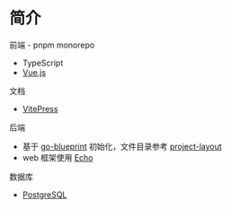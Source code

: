 # 简介

前端 - pnpm monorepo
- TypeScript
- [Vue.js](https://vuejs.org/)

文档
- [VitePress](https://vitepress.dev)

后端
- 基于 [go-blueprint](https://github.com/Melkeydev/go-blueprint) 初始化，文件目录参考 [project-layout](https://github.com/golang-standards/project-layout)
- web 框架使用 [Echo](https://echo.labstack.com/)

数据库
- [PostgreSQL](https://www.postgresql.org/)